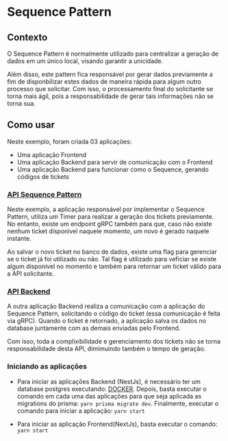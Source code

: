# Sequence Pattern
## Contexto
<p>
  O Sequence Pattern é normalmente utilizado para centralizar a geração de dados em um único local, visando garantir a unicidade.
</p>
<p>
   Além disso, este pattern fica responsável por gerar dados previamente a fim de disponbilizar estes dados de maneira rápida para algum outro processo que solicitar. Com isso, o processamento final do solicitante se torna mais ágil, pois a responsabilidade de gerar tais informações não se torna sua.
</p>

## Como usar

<p>
  Neste exemplo, foram criada 03 aplicações:
  <ul>
    <li>Uma aplicação Frontend</li>
    <li>Uma aplicação Backend para servir de comunicação com o Frontend</li>
    <li>Uma aplicação Backend para funcionar como o Sequence, gerando códigos de tickets</li>
  </ul>
</p>

### [API Sequence Pattern](https://github.com/martineli17/patterns-sequence/tree/master/sequence_pattern)
<p>
  Neste exemplo, a aplicação responsável por implementar o Sequence Pattern, utiliza um Timer para realizar a geração dos tickets previamente. No entanto, existe um endpoint gRPC também para que, caso não existe nenhum ticket disponível naquele momento, um novo é gerado naquele instante.
</p>
<p>
  Ao salvar o novo ticket no banco de dados, existe uma flag para gerenciar se o ticket já foi utilizado ou não. Tal flag é utilizado para veficiar se existe algum disponível no momento e também para retornar um ticket válido para a API solicitante.
</p>

### [API Backend](https://github.com/martineli17/patterns-sequence/tree/master/api)
<p>
  A outra aplicação Backend realiza a comunicação com a aplicação do Sequence Pattern, solicitando o código do ticket (essa comunicação é feita via gRPC). Quando o ticket é retornado, a aplicação salva os dados no database juntamente com as demais enviadas pelo Frontend.
</p>
<p>
  Com isso, toda a complixibilidade e gerenciamento dos tickets não se torna responsabilidade desta API, dimimuindo também o tempo de geração.
</p>  

### Iniciando as aplicações
- Para iniciar as aplicações Backend (NestJs), é necessário ter um database postgres executando: [DOCKER](https://hub.docker.com/_/postgres).
Depois, basta executar o comando em cada uma das aplicações para que seja aplicada as migrations do prisma: `yarn prisma migrate dev`.
Finalmente, executar o comando para iniciar a aplicação: `yarn start`

- Para iniciar as aplicação Frontend(NextJs), basta executar o comando: `yarn start`
